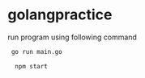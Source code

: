 # golangpractice

run program using following command

<!-- Code Blocks -->
```bash
 go run main.go

  npm start
```
